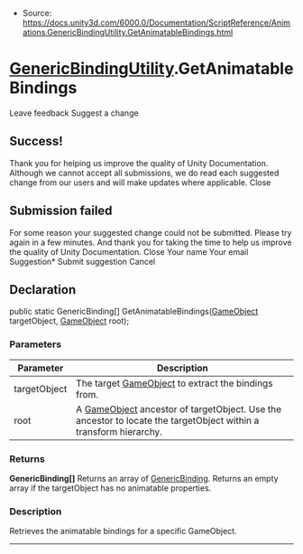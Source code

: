 * Source: https://docs.unity3d.com/6000.0/Documentation/ScriptReference/Animations.GenericBindingUtility.GetAnimatableBindings.html

#  [GenericBindingUtility](https://docs.unity3d.com/6000.0/Documentation/ScriptReference/Animations.GenericBindingUtility.html).GetAnimatableBindings
Leave feedback
Suggest a change
## Success!
Thank you for helping us improve the quality of Unity Documentation. Although we cannot accept all submissions, we do read each suggested change from our users and will make updates where applicable.
Close
## Submission failed
For some reason your suggested change could not be submitted. Please <a>try again</a> in a few minutes. And thank you for taking the time to help us improve the quality of Unity Documentation.
Close
Your name Your email Suggestion* Submit suggestion
Cancel
## Declaration
public static GenericBinding[] GetAnimatableBindings([GameObject](https://docs.unity3d.com/6000.0/Documentation/ScriptReference/GameObject.html) targetObject, [GameObject](https://docs.unity3d.com/6000.0/Documentation/ScriptReference/GameObject.html) root); 
### Parameters
Parameter | Description  
---|---  
targetObject | The target [GameObject](https://docs.unity3d.com/6000.0/Documentation/ScriptReference/GameObject.html) to extract the bindings from.  
root | A [GameObject](https://docs.unity3d.com/6000.0/Documentation/ScriptReference/GameObject.html) ancestor of targetObject. Use the ancestor to locate the targetObject within a transform hierarchy.  
### Returns
**GenericBinding[]** Returns an array of [GenericBinding](https://docs.unity3d.com/6000.0/Documentation/ScriptReference/Animations.GenericBinding.html). Returns an empty array if the targetObject has no animatable properties. 
### Description
Retrieves the animatable bindings for a specific GameObject.
* * *
